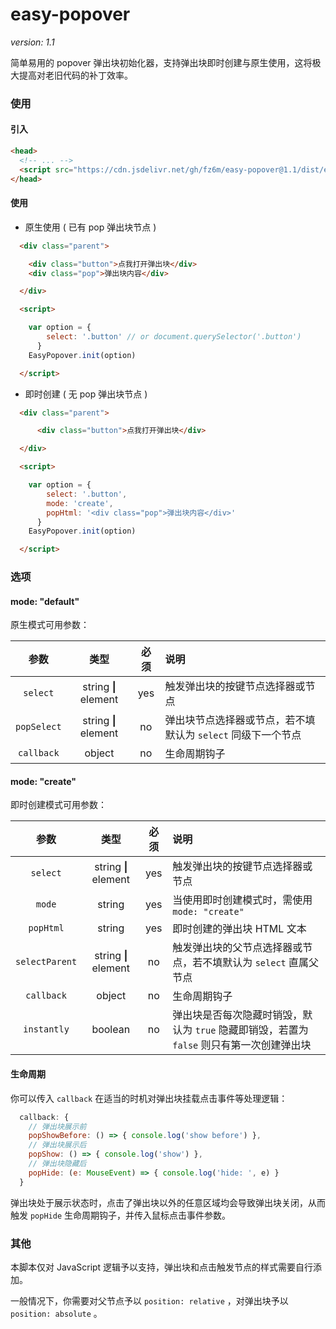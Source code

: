 # easy-popover

*version: 1.1*

简单易用的 popover 弹出块初始化器，支持弹出块即时创建与原生使用，这将极大提高对老旧代码的补丁效率。

### 使用

#### 引入

```html
<head>
  <!-- ... -->
  <script src="https://cdn.jsdelivr.net/gh/fz6m/easy-popover@1.1/dist/easy-popover.min.js"></script>
</head>
```

#### 使用

 * 原生使用 ( 已有 pop 弹出块节点 )

```html
  <div class="parent">

    <div class="button">点我打开弹出块</div>
    <div class="pop">弹出块内容</div>

  </div>

  <script>

    var option = {
        select: '.button' // or document.querySelector('.button')
      }
    EasyPopover.init(option)

  </script>
```

 * 即时创建 ( 无 pop 弹出块节点 )

```html
  <div class="parent">

      <div class="button">点我打开弹出块</div>

  </div>

  <script>

    var option = {
        select: '.button',
        mode: 'create',
        popHtml: '<div class="pop">弹出块内容</div>'
      }
    EasyPopover.init(option)

  </script>
```

### 选项

#### mode: "default"

原生模式可用参数：

参数|类型|必须|说明
:-:|:-:|:-:|:-
`select`|string **\|** element|yes|触发弹出块的按键节点选择器或节点
`popSelect`|string **\|** element|no|弹出块节点选择器或节点，若不填默认为 `select` 同级下一个节点
`callback`|object|no|生命周期钩子

#### mode: "create"

即时创建模式可用参数：

参数|类型|必须|说明
:-:|:-:|:-:|:-
`select`|string **\|** element|yes|触发弹出块的按键节点选择器或节点
`mode`|string|yes|当使用即时创建模式时，需使用 `mode: "create"`
`popHtml`|string|yes|即时创建的弹出块 HTML 文本
`selectParent`|string **\|** element|no|触发弹出块的父节点选择器或节点，若不填默认为 `select` 直属父节点
`callback`|object|no|生命周期钩子
`instantly`|boolean|no|弹出块是否每次隐藏时销毁，默认为 `true` 隐藏即销毁，若置为 `false` 则只有第一次创建弹出块

#### 生命周期

你可以传入 `callback` 在适当的时机对弹出块挂载点击事件等处理逻辑：

```js
  callback: {
    // 弹出块展示前
    popShowBefore: () => { console.log('show before') },
    // 弹出块展示后
    popShow: () => { console.log('show') },
    // 弹出块隐藏后
    popHide: (e: MouseEvent) => { console.log('hide: ', e) }
  }
```

弹出块处于展示状态时，点击了弹出块以外的任意区域均会导致弹出块关闭，从而触发 `popHide` 生命周期钩子，并传入鼠标点击事件参数。

### 其他

本脚本仅对 JavaScript 逻辑予以支持，弹出块和点击触发节点的样式需要自行添加。

一般情况下，你需要对父节点予以 `position: relative` ，对弹出块予以 `position: absolute` 。


